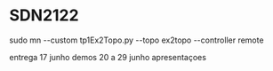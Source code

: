 # SDN2122
sudo mn --custom tp1Ex2Topo.py --topo ex2topo --controller remote


entrega 17 junho
demos 20 a 29 junho apresentaçoes